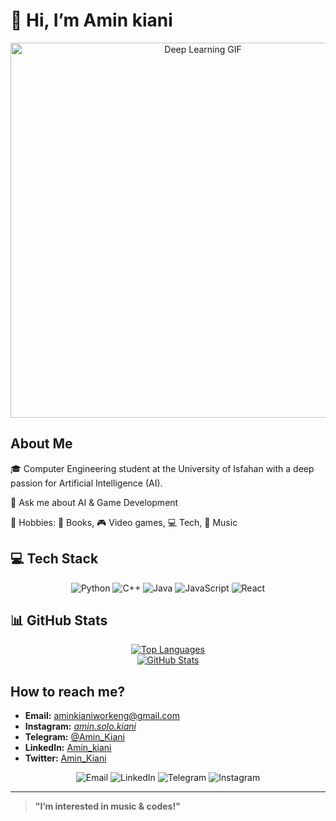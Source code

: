 # 👋 Hi, I’m Amin kiani

<div align="center">
  <img src="https://media4.giphy.com/media/7NS9RAepPQ0HJ85qJz/giphy.gif" 
       width="600" 
       alt="Deep Learning GIF"/>
</div>

## About Me
🎓 Computer Engineering student at the University of Isfahan with a deep passion for Artificial Intelligence (AI).

💬 Ask me about AI & Game Development

🌱 Hobbies: 📖 Books, 🎮 Video games, 💻 Tech, 👀 Music

## 💻 Tech Stack
<div align="center">
  <img src="https://img.shields.io/badge/Python-3776AB?style=for-the-badge&logo=python&logoColor=white" alt="Python"/>
  <img src="https://img.shields.io/badge/C++-00599C?style=for-the-badge&logo=cplusplus&logoColor=white" alt="C++"/>
  <img src="https://img.shields.io/badge/Java-007396?style=for-the-badge&logo=java&logoColor=white" alt="Java"/>
  <img src="https://img.shields.io/badge/JavaScript-F7DF1E?style=for-the-badge&logo=javascript&logoColor=black" alt="JavaScript"/>
  <img src="https://img.shields.io/badge/React-20232A?style=for-the-badge&logo=react&logoColor=61DAFB" alt="React"/>
  <!--Other Techs -->
</div>

## 📊 GitHub Stats
<div align="center">
  <a href="https://github.com/M-Amin-Kiani">
    <img src="https://github-readme-stats.vercel.app/api/top-langs/?username=M-Amin-Kiani&layout=compact&theme=radical" alt="Top Languages"/>
    <br>
    <img src="https://github-readme-stats.vercel.app/api?username=M-Amin-Kiani&show_icons=true&theme=radical" alt="GitHub Stats"/>
  </a>
</div>

## How to reach me?
- **Email:** [aminkianiworkeng@gmail.com](mailto:aminkianiworkeng@gmail.com)
- **Instagram:** [_amin.solo.kiani_](https://instagram.com/_amin.solo.kiani_)
- **Telegram:** [@Amin_Kiani](https://t.me/Amin_Kiani)
- **LinkedIn:** [Amin_kiani](https://linkedin.com/in/Amin_kiani)
- **Twitter:** [Amin_Kiani](https://twitter.com/Amin_Kiani)
<div align="center">
  <!-- ایمیل -->
    <img src="https://img.shields.io/badge/Mail-D14836?style=for-the-badge&logo=gmail&logoColor=white" alt="Email"/>
  <!-- لینکدین (در صورت نیاز لینک را تغییر دهید) -->
    <img src="https://img.shields.io/badge/LinkedIn-0077B5?style=for-the-badge&logo=linkedin&logoColor=white" alt="LinkedIn"/>
  <!-- تلگرام -->
    <img src="https://img.shields.io/badge/Telegram-2CA5E0?style=for-the-badge&logo=telegram&logoColor=white" alt="Telegram"/>
  <!-- اینستاگرام -->
    <img src="https://img.shields.io/badge/Instagram-E4405F?style=for-the-badge&logo=instagram&logoColor=white" alt="Instagram"/>
  
</div>

---

> **"I’m interested in music & codes!"**

